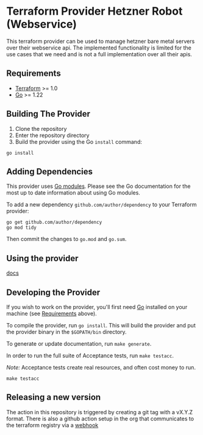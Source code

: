 # Terraform Provider Hetzner Robot (Webservice)

This terraform provider can be used to manage hetzner bare metal servers over their webservice api. The implemented functionality is limited for the use cases that we need and is not a full implementation over all their apis.

## Requirements

- [Terraform](https://developer.hashicorp.com/terraform/downloads) >= 1.0
- [Go](https://golang.org/doc/install) >= 1.22

## Building The Provider

1. Clone the repository
1. Enter the repository directory
1. Build the provider using the Go `install` command:

```shell
go install
```

## Adding Dependencies

This provider uses [Go modules](https://github.com/golang/go/wiki/Modules).
Please see the Go documentation for the most up to date information about using Go modules.

To add a new dependency `github.com/author/dependency` to your Terraform provider:

```shell
go get github.com/author/dependency
go mod tidy
```

Then commit the changes to `go.mod` and `go.sum`.

## Using the provider

[docs](https://github.com/DigitecGalaxus/terraform-provider-hetznerrobot/tree/master/docs)

## Developing the Provider

If you wish to work on the provider, you'll first need [Go](http://www.golang.org) installed on your machine (see [Requirements](#requirements) above).

To compile the provider, run `go install`. This will build the provider and put the provider binary in the `$GOPATH/bin` directory.

To generate or update documentation, run `make generate`.

In order to run the full suite of Acceptance tests, run `make testacc`.

*Note:* Acceptance tests create real resources, and often cost money to run.

```shell
make testacc
```

## Releasing a new version

The action in this repository is triggered by creating a git tag with a vX.Y.Z format. There is also a github action setup in the org that communicates to the terraform registry via a [webhook](https://developer.hashicorp.com/terraform/registry/providers/publishing#webhooks)
